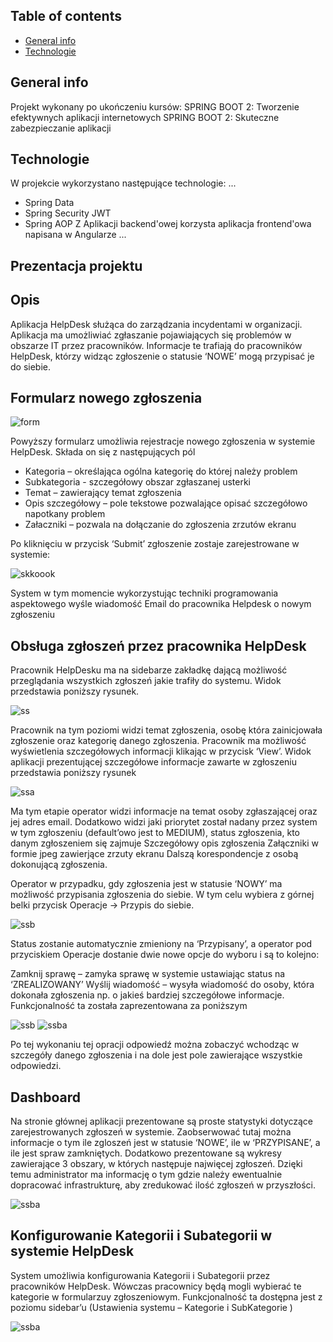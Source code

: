 ## Table of contents
* [General info](#general-info)
* [Technologie](#Technologie)

## General info
Projekt wykonany po ukończeniu kursów:
SPRING BOOT 2: Tworzenie efektywnych aplikacji internetowych
SPRING BOOT 2: Skuteczne zabezpieczanie aplikacji
	
## Technologie
W projekcie wykorzystano następujące technologie:
...
* Spring Data
* Spring Security JWT
* Spring AOP
Z Aplikacji backend'owej korzysta aplikacja frontend'owa napisana w Angularze
...

## Prezentacja projektu

## Opis
Aplikacja HelpDesk służąca do zarządzania incydentami w organizacji. Aplikacja ma umożliwiać zgłaszanie pojawiających się problemów w obszarze IT przez pracowników. Informacje te trafiają do pracowników HelpDesk, którzy widząc zgłoszenie o statusie ‘NOWE’ mogą przypisać je do siebie. 

## Formularz nowego zgłoszenia

![form](img/1.PNG)

Powyższy formularz umożliwia rejestracje nowego zgłoszenia w systemie HelpDesk. Składa on się z następujących pól
*	Kategoria – określająca ogólna kategorię do której należy problem
*	Subkategoria  - szczegółowy obszar zgłaszanej usterki
*	Temat – zawierający temat zgłoszenia
*	Opis szczegółowy – pole tekstowe pozwalające opisać szczegółowo napotkany problem
*	Załaczniki – pozwala na dołączanie do zgłoszenia zrzutów ekranu

Po kliknięciu w przycisk ‘Submit’ zgłoszenie zostaje zarejestrowane w systemie:

![skkoook](img/2.png)

System w tym momencie wykorzystując techniki programowania aspektowego wyśle wiadomość Email do pracownika Helpdesk o nowym zgłoszeniu

## Obsługa zgłoszeń przez pracownika HelpDesk

Pracownik HelpDesku ma na sidebarze zakładkę dającą możliwość przeglądania wszystkich zgłoszeń jakie trafiły do systemu. Widok przedstawia poniższy rysunek.

![ss](img/3.PNG)

Pracownik na tym poziomi widzi temat zgłoszenia, osobę która zainicjowała zgłoszenie oraz  kategorię danego zgłoszenia. Pracownik ma możliwość wyświetlenia szczegółowych informacji klikając w przycisk ‘View’. Widok aplikacji prezentującej szczegółowe informacje zawarte w zgłoszeniu przedstawia poniższy rysunek

![ssa](img/4.PNG)

Ma tym etapie operator widzi informacje na temat osoby zgłaszającej oraz jej adres email. Dodatkowo widzi 
jaki priorytet został nadany przez system w tym zgłoszeniu (default’owo jest to MEDIUM), status zgłoszenia,
kto danym zgłoszeniem się zajmuje
Szczegółowy opis zgłoszenia
Załączniki w formie jpeg zawierjące zrzuty ekranu
Dalszą korespondencje z osobą dokonującą zgłoszenia.

Operator w przypadku, gdy zgłoszenia jest w statusie ‘NOWY’ ma możliwość przypisania zgłoszenia do siebie. W tym celu wybiera z górnej belki przycisk Operacje -> Przypis do siebie.

![ssb](img/5.PNG)

Status zostanie automatycznie zmieniony na  ‘Przypisany’, a operator pod przyciskiem Operacje dostanie dwie nowe opcje do wyboru i są to kolejno:

Zamknij sprawę – zamyka sprawę w systemie ustawiając status na ‘ZREALIZOWANY’
Wyślij wiadomość – wysyła wiadomość do osoby, która dokonała zgłoszenia np. o jakieś bardziej szczegółowe informacje. Funkcjonalność ta została zaprezentowana za poniższym 

![ssb](img/6.PNG)
![ssba](img/7.PNG)

Po tej wykonaniu tej opracji odpowiedź można zobaczyć wchodząc w szczegóły danego zgłoszenia i na dole jest pole zawierające wszystkie odpowiedzi. 

## Dashboard

Na stronie głównej aplikacji prezentowane są proste  statystyki dotyczące zarejestrowanych zgłoszeń w systemie. Zaobserwować tutaj można informacje o tym ile zgloszeń jest w statusie ‘NOWE’, ile w ‘PRZYPISANE’, a ile jest spraw zamkniętych. Dodatkowo prezentowane są wykresy zawierające 3 obszary, w których następuje najwięcej zgłoszeń. Dzięki temu administrator ma informację o tym gdzie należy ewentualnie dopracować infrastrukturę, aby zredukować ilość zgłoszeń w przyszłości.

![ssba](img/8.PNG)

## Konfigurowanie Kategorii i Subategorii w systemie HelpDesk

System umożliwia konfigurowania Kategorii i Subategorii przez pracowników HelpDesk. Wówczas pracownicy będą mogli wybierać te kategorie w formularzuy zgłoszeniowym. Funkcjonalność ta dostępna jest z poziomu sidebar’u (Ustawienia systemu – Kategorie i SubKategorie )

![ssba](img/9.PNG)
